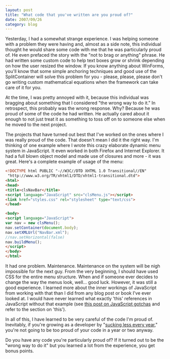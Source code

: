 ```yaml
---
layout: post
title: "What code that you've written are you proud of?"
date: 2007/09/26
category: blog
---
```


Yesterday, I had a somewhat strange experience. I was helping someone with a problem they were having and, almost as a side note, this individual thought he would share some code with me that he was particularly proud of. He even prefaced the story with the "not to brag or anything" phrase. He had written some custom code to help text boxes grow or shrink depending on how the user resized the window. If you know anything about WinForms, you'll know that some simple anchoring techniques and good use of the SplitContainer will solve this problem for you - please, please, please don't go writing custom mathematical equations when the framework can take care of it for you.

At the time, I was pretty annoyed with it, because this individual was bragging about something that I considered "the wrong way to do it." In retrospect, this probably was the wrong response. Why? Because he was proud of some of the code he had written. He actually cared about it enough to not just treat it as something to toss off on to someone else when he moved to the next project.

The projects that have turned out best that I've worked on the ones where I was really proud of the code. That doesn't mean I did it the right way. I'm thinking of one example where I wrote this crazy elaborate dynamic menu system in JavaScript. It even worked in both Firefox and Internet Explorer. It had a full blown object model and made use of closures and more - it was great. Here's a complete example of usage of the menu:

```html
<!DOCTYPE html PUBLIC "-//W3C//DTD XHTML 1.0 Transitional//EN"
 "http://www.w3.org/TR/xhtml1/DTD/xhtml1-transitional.dtd">
<html>
<head>
<title>clsNavBar</title>
<script language="JavaScript" src="clsMenu.js"></script>
<link href="styles.css" rel="stylesheet" type="text/css">
</head>

<body>
<script language="JavaScript">
var nav = new clsMenu();
nav.setContainer(document.body);
nav.setXMLUrl("NavBar.xml");
//nav.setHorizontal(false)
nav.buildMenu();
</script>
</body>
</html>
```

It had one problem. Maintenance. Maintenance on the system will be nigh impossible for the next guy. From the very beginning, I should have used CSS for the entire menu structure. When and if someone ever decides to change the way the menus look, well... good luck. However, it was still a good experience. I learned more about the inner workings of JavaScript from working with that than I did from any blog post or book I've ever looked at. I would have never learned what exactly 'this' references in JavaScript without that example (see [this post on JavaScript gotchas](http://www.fitzblog.com/tabid/17782/bid/2127/Nine-Javascript-Gotchas.aspx) and refer to the section on 'this').

In all of this, I have learned to be very careful of the code I'm proud of. Inevitably, if you're growing as a developer by "[sucking less every year](http://www.codinghorror.com/blog/archives/000530.html)," you're not going to be too proud of your code in a year or two anyway.

Do you have any code you're particularly proud of? If it turned out to be the "wrong way to do it" but you learned a lot from the experience, you get bonus points.

